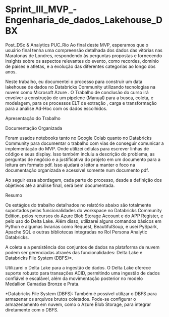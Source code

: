 # Sprint_III_MVP_-Engenharia_de_dados_Lakehouse_DBX
Post_DSc &amp; Analytics PUC_Rio
Ao final deste MVP, esperamos que o usuário final tenha uma compreensão detalhada dos dados das vitórias nas Maratonas de Londres, respondendo às perguntas propostas e fornecendo insights sobre os aspectos relevantes do evento, como recordes, domínio de países e atletas, e a evolução das diferentes categorias ao longo dos anos.

Neste trabalho, eu documentei o processo para  construir um data lakehouse de dados no Databricks Community utilizando tecnologias na nuvem como Microsoft Azure . 
O Trabalho de conclusão do curso irá envolver a construção de um pipelene (Manual) para  a busca, coleta, e modelagem, para os processos ELT de extração , carga e transformação para a análise Ad-Hoc com os dados escolhidos.


Apresentação do Trabalho

Documentação Organizada

Foram usados notebooks tanto no Google Colab quanto no Databricks Community para documentar o trabalho com vias de conseguir comunicar a implementação do MVP. Onde utilizei células para escrever linhas de código e seus display. Isso também incluiu a descrição do problema, as perguntas de negócio e a justificativa do projeto em um documento para a leitura em formato pdf. Isso ajudará o leitor a manter o foco na documentação organizada e acessível somente num documento pdf.

Ao seguir essa abordagem, cada parte do processo, desde a definição dos objetivos até a análise final, será bem documentada.

Resumo

Os estágios do trabalho detalhados no relatório abaixo são totalmente suportados pelas funcionalidades do workspace no Databricks Community Edition, pelos recursos do Azure Blob Storage Account e do APP Register, e pelo uso do Delta Lake. Além disso, utilizarei alguns comandos básicos em Python e algumas livrarias como Request,  BeautifulSoup, e usei PySpark, Apache SQL e outras bibliotecas integradas no Rol Persona Analytic  Databricks.

A coleta e a persistência dos conjuntos de dados na plataforma de nuvem podem ser gerenciadas através das funcionalidades: Delta Lake e Databricks File System (DBFS)*.

Utilizarei o Delta Lake para a ingestão de dados. O Delta Lake oferece suporte robusto para transações ACID, permitindo uma ingestão de dados confiável e escalável, além da movimentação posterior no modelo Medallion Camadas Bronze e Prata.

*Databricks File System (DBFS): Também é possível utilizar o DBFS para armazenar os arquivos brutos coletados. Pode-se configurar o armazenamento em nuvem, como o Azure Blob Storage, para integrar diretamente com o DBFS.
